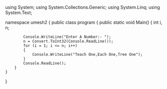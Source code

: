 using System;
using System.Collections.Generic;
using System.Linq;
using System.Text;

namespace umesh2
{
    public class program
    {
        public static void Main()
        {
            int i, n;

            Console.WriteLine("Enter A Number:- ");
            n = Convert.ToInt32(Console.ReadLine());
            for (i = 1; i <= n; i++)
            {
                Console.WriteLine("Teach One,Each One,Tree One");
            }
            Console.ReadLine();
        }
    }
}

